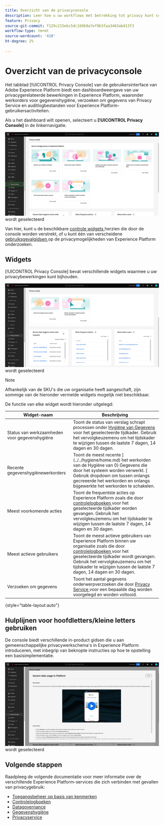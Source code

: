 ```yaml
---
title: Overzicht van de privacyconsole
description: Leer hoe u uw workflows met betrekking tot privacy kunt controleren in de gebruikersinterface van Adobe Experience Platform.
feature: Privacy
source-git-commit: f129c215ebc5dc169b9a7ef9b3faa3463ab413f3
workflow-type: tm+mt
source-wordcount: '410'
ht-degree: 2%

---
```


# Overzicht van de privacyconsole

Het tabblad [!UICONTROL Privacy Console] van de gebruikersinterface van Adobe Experience Platform biedt een dashboardweergave van uw privacygerelateerde bewerkingen in Experience Platform, waaronder werkorders voor gegevenshygiëne, verzoeken om gegevens van Privacy Service en auditlogbestanden voor Experience Platform-gebruikersactiviteiten.

Als u het dashboard wilt openen, selecteert u **[!UICONTROL Privacy Console]** in de linkernavigatie.

![ Beeld dat [!UICONTROL Privacy Console] toont die in de linkernavigatie binnen Experience Platform UI ](../images/governance-privacy-security/privacy-console/left-nav.png) wordt geselecteerd

Van hier, kunt u de beschikbare [ controle widgets ](#widgets) herzien die door de console worden verstrekt, of u kunt één van verscheidene [ gebruiksgevalgidsen ](#use-case-guides) op de privacymogelijkheden van Experience Platform onderzoeken.

## Widgets

[!UICONTROL Privacy Console] bevat verschillende widgets waarmee u uw privacybewerkingen kunt bijhouden.

![ Beeld dat [!UICONTROL Privacy Console] toont die in de linkernavigatie binnen Experience Platform UI ](../images/governance-privacy-security/privacy-console/widgets.png) wordt geselecteerd

>[!NOTE]
>
>Afhankelijk van de SKU&#39;s die uw organisatie heeft aangeschaft, zijn sommige van de hieronder vermelde widgets mogelijk niet beschikbaar.

De functie van elke widget wordt hieronder uitgelegd:

| Widget-naam | Beschrijving |
| --- | --- |
| Status van werkzaamheden voor gegevenshygiëne | Toont de status van verslag schrapt processen onder [ Hygiëne van Gegevens ](../../hygiene/home.md) voor het geselecteerde tijdkader. Gebruik het vervolgkeuzemenu om het tijdskader te wijzigen tussen de laatste 7 dagen, 14 dagen en 30 dagen. |
| Recente gegevenshygiënewerkorders | Toont de meest recente ](../../hygiene/home.md) het werkorden van de Hygiëne van 0} Gegevens die door het systeem worden verwerkt. [ Gebruik dropdown om tussen onlangs gecreeerde het werkorden en onlangs bijgewerkte het werkorden te schakelen. |
| Meest voorkomende acties | Toont de frequentste acties op Experience Platform zoals die door [ controlelogboeken ](./audit-logs/overview.md) voor het geselecteerde tijdkader worden gevangen. Gebruik het vervolgkeuzemenu om het tijdskader te wijzigen tussen de laatste 7 dagen, 14 dagen en 30 dagen. |
| Meest actieve gebruikers | Toont de meest actieve gebruikers van Experience Platform binnen uw organisatie zoals die door [ controlelogboeken ](./audit-logs/overview.md) voor het geselecteerde tijdkader wordt gevangen. Gebruik het vervolgkeuzemenu om het tijdskader te wijzigen tussen de laatste 7 dagen, 14 dagen en 30 dagen. |
| Verzoeken om gegevens | Toont het aantal gegevens onderwerpverzoeken die door [ Privacy Service ](../../privacy-service/home.md) voor een bepaalde dag worden voorgelegd en worden voltooid. |

{style="table-layout:auto"}

## Hulplijnen voor hoofdletters/kleine letters gebruiken

De console biedt verschillende in-product gidsen die u aan gemeenschappelijke privacywerkschema&#39;s in Experience Platform introduceren, met inbegrip van beknopte instructies op hoe te opstelling een basisimplementatie.

![ Beeld dat [!UICONTROL Privacy Console] toont die in de linkernavigatie binnen Experience Platform UI ](../images/governance-privacy-security/privacy-console/use-case-guide.png) wordt geselecteerd

## Volgende stappen

Raadpleeg de volgende documentatie voor meer informatie over de verschillende Experience Platform-services die zich verbinden met gevallen van privacygebruik:

* [Toegangsbeheer op basis van kenmerken](../../access-control/abac/overview.md)
* [Controlelogboeken](./audit-logs/overview.md)
* [Datagovernance](../../data-governance/home.md)
* [Gegevenshygiëne](../../hygiene/home.md)
* [Privacyservice](../../privacy-service/home.md)
